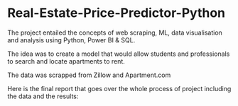 # Real-Estate-Price-Predictor-Python

The project entailed the concepts of web scraping, ML, data visualisation and analysis using Python, Power BI & SQL.

The idea was to create a model that would allow students and professionals to search and locate apartments to rent. 

The data was scrapped from Zillow and Apartment.com

Here is the final report that goes over the whole process of project including the data and the results:
